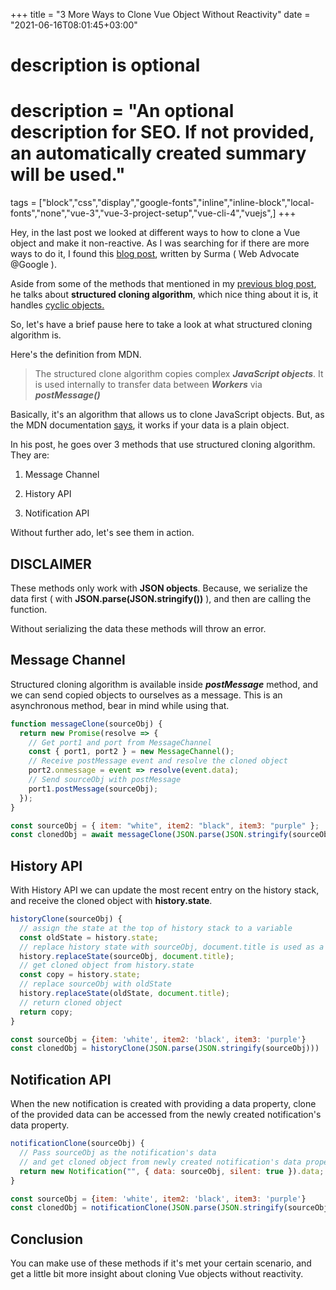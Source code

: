 +++
title = "3 More Ways to Clone Vue Object Without Reactivity"
date = "2021-06-16T08:01:45+03:00"

#
# description is optional
#
# description = "An optional description for SEO. If not provided, an automatically created summary will be used."

tags = ["block","css","display","google-fonts","inline","inline-block","local-fonts","none","vue-3","vue-3-project-setup","vue-cli-4","vuejs",]
+++

Hey, in the last post we looked at different ways to how to clone a Vue object and make it non-reactive. As I was searching for if there are more ways to do it,
I found this [blog post](https://dassur.ma/things/deep-copy/), written by Surma ( Web Advocate @Google ). 

Aside from some of the methods that mentioned in my [previous blog post](http://localhost:1313/blog/8-ways-to-clone-vue-object-and-make-it-non-reactive/), he talks about **structured cloning algorithm**, which nice thing about it is, it handles [cyclic objects.](https://riptutorial.com/javascript/example/14476/cyclic-object-values)

So, let's have a brief pause here to take a look at what structured cloning algorithm is.

Here's the definition from MDN.

> The structured clone algorithm copies complex ***JavaScript objects***. 
> It is used internally to transfer data between ***Workers*** via ***postMessage()***

Basically, it's an algorithm that allows us to clone JavaScript objects. But, as the MDN documentation [says](https://developer.mozilla.org/en-US/docs/Web/API/Web_Workers_API/Structured_clone_algorithm#supported_types), it works if your data is a plain object.

In his post, he goes over 3 methods that use structured cloning algorithm. They are:

1) Message Channel

2) History API

3) Notification API

Without further ado, let's see them in action.

## DISCLAIMER

These methods only work with **JSON objects**. Because, we serialize the data first ( with **JSON.parse(JSON.stringify())** ), and then are calling the function. 

Without serializing the data these methods will throw an error.

## Message Channel

Structured cloning algorithm is available inside ***postMessage*** method, and we can send copied objects to ourselves as a message.
This is an asynchronous method, bear in mind while using that.

```js 
function messageClone(sourceObj) {
  return new Promise(resolve => {
    // Get port1 and port from MessageChannel
    const { port1, port2 } = new MessageChannel();
    // Receive postMessage event and resolve the cloned object
    port2.onmessage = event => resolve(event.data);
    // Send sourceObj with postMessage
    port1.postMessage(sourceObj);
  });
}

const sourceObj = { item: "white", item2: "black", item3: "purple" };
const clonedObj = await messageClone(JSON.parse(JSON.stringify(sourceObj)));
```

## History API
With History API we can update the most recent entry on the history stack, and receive the cloned object with **history.state**.


```js
historyClone(sourceObj) {
  // assign the state at the top of history stack to a variable
  const oldState = history.state;
  // replace history state with sourceObj, document.title is used as a title parameter which is optional
  history.replaceState(sourceObj, document.title);
  // get cloned object from history.state 
  const copy = history.state;
  // replace sourceObj with oldState
  history.replaceState(oldState, document.title);
  // return cloned object
  return copy;
}

const sourceObj = {item: 'white', item2: 'black', item3: 'purple'}
const clonedObj = historyClone(JSON.parse(JSON.stringify(sourceObj)))
```

## Notification API
When the new notification is created with providing a data property, clone of the provided data can be accessed from the newly created notification's data property.

```js
notificationClone(sourceObj) {
  // Pass sourceObj as the notification's data 
  // and get cloned object from newly created notification's data property 
  return new Notification("", { data: sourceObj, silent: true }).data;
}

const sourceObj = {item: 'white', item2: 'black', item3: 'purple'}
const clonedObj = notificationClone(JSON.parse(JSON.stringify(sourceObj)))
```

## Conclusion
You can make use of these methods if it's met your certain scenario, and get a little bit more insight about cloning Vue objects without reactivity.
